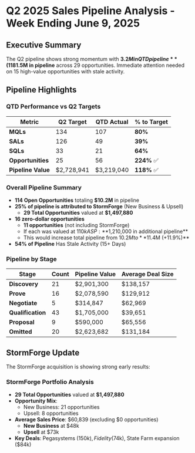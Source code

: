 # Q2 2025 Sales Pipeline Analysis - Week Ending June 9, 2025

## Executive Summary

The Q2 pipeline shows strong momentum with **$3.2M in QTD pipeline** (118% of quarterly target), though we're tracking behind on lead generation metrics. The acquisition of StormForge is contributing **$1.5M in pipeline** across 29 opportunities. Immediate attention needed on 15 high-value opportunities with stale activity.

## Pipeline Highlights

### QTD Performance vs Q2 Targets

| Metric             | Q2 Target  | QTD Actual | % to Target |
| ------------------ | ---------- | ---------- | ----------- |
| **MQLs**           | 134        | 107        | **80%**     |
| **SALs**           | 126        | 49         | **39%**     |
| **SQLs**           | 33         | 21         | **64%**     |
| **Opportunities**  | 25         | 56         | **224%** ✅  |
| **Pipeline Value** | $2,728,941 | $3,219,040 | **118%** ✅  |

### Overall Pipeline Summary
- **114 Open Opportunities** totaling **$10.2M** in pipeline
- **25% of pipeline is attributed to StormForge** (New Business & Upsell)
	- **29 Total Opportunities** valued at **$1,497,880**
- **16 zero-dollar opportunities**
	- **11 opportunities** (not including StormForge)
	- If each was valued at $110k ASP: **$1,210,000 in additional pipeline**
	- This would increase total pipeline from $10.2M to **$11.4M (+11.9%)**
- **54% of Pipeline** Has Stale Activity (15+ Days)

### Pipeline by Stage

|Stage|Count|Pipeline Value|Average Deal Size|
|---|---|---|---|
|**Discovery**|21|$2,901,300|$138,157|
|**Prove**|16|$2,078,590|$129,912|
|**Negotiate**|5|$314,847|$62,969|
|**Qualification**|43|$1,705,000|$39,651|
|**Proposal**|9|$590,000|$65,556|
|**Omitted**|20|$2,623,682|$131,184|

## StormForge Update

The StormForge acquisition is showing strong early results:
### StormForge Portfolio Analysis

- **29 Total Opportunities** valued at **$1,497,880**
- **Opportunity Mix**:
    - New Business: 21 opportunities
    - Upsell: 8 opportunities
- **Average Sales Price**: $60,839 (excluding $0 opportunities)
	- **New Business** at $48k
	- **Upsell** at $73k
- **Key Deals**: Pegasystems ($150k), Fidelity ($74k), State Farm expansion ($84k)

